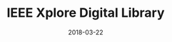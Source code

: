 ---
layout: site
title: "IEEE Xplore Digital Library"
date: 2018-03-22
categories: [education]
version: 1.5.11
major: 1
minor: 5
patch: 11
slug: ieee-xplore-digital-library
link: http://ieeexplore.ieee.org/Xplore/home.jsp
permalink: /sites/:slug
---